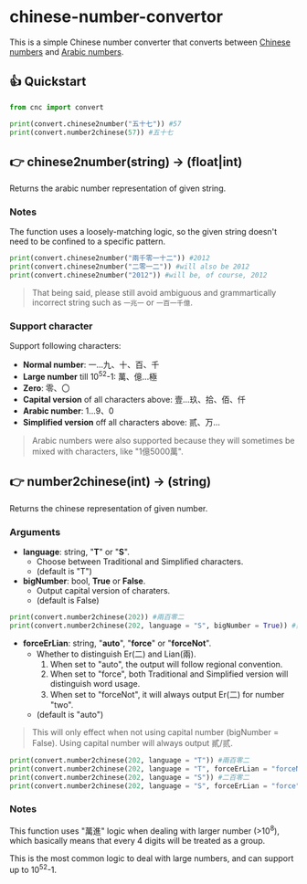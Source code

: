 # chinese-number-convertor

This is a simple Chinese number converter that converts between
[Chinese numbers](https://en.wikipedia.org/wiki/Chinese_numerals) and
[Arabic numbers](https://en.wikipedia.org/wiki/Arabic_numerals).

## 👍 Quickstart

```python
from cnc import convert

print(convert.chinese2number("五十七")) #57
print(convert.number2chinese(57)) #五十七
```

## 👉 chinese2number(string) -> (float|int)

Returns the arabic number representation of given string.

### Notes

The function uses a loosely-matching logic, so the given string doesn't need to
be confined to a specific pattern.

```python
print(convert.chinese2number("兩千零一十二")) #2012
print(convert.chinese2number("二零一二")) #will also be 2012
print(convert.chinese2number("2012")) #will be, of course, 2012
```

> That being said, please still avoid ambiguous and grammartically incorrect
> string such as ```一兆一``` or ```一百一千億```.

### Support character

Support following characters:

- **Normal number**: 一...九、十、百、千
- **Large number** till 10<sup>52</sup>-1: 萬、億...極
- **Zero**: 零、〇
- **Capital version** of all characters above: 壹...玖、拾、佰、仟
- **Arabic number**: 1...9、0
- **Simplified version** off all characters above: 贰、万...

> Arabic numbers were also supported because they will sometimes be mixed with
> characters, like "1億5000萬".

## 👉 number2chinese(int) -> (string)

Returns the chinese representation of given number.

### Arguments

- **language**: string, "**T**" or "**S**".
  - Choose between Traditional and Simplified characters.
  - (default is "T")
- **bigNumber**: bool, **True** or **False**.
  - Output capital version of charaters.
  - (default is False)

```python
print(convert.number2chinese(202)) #兩百零二
print(convert.number2chinese(202, language = "S", bigNumber = True)) #贰佰零贰
```

- **forceErLian**: string, "**auto**", "**force**" or "**forceNot**".
  - Whether to distinguish Er(二) and Lian(兩).
    1. When set to "auto", the output will follow regional convention.
    2. When set to "force", both Traditional and Simplified version will
       distinguish word usage.
    3. When set to "forceNot", it will always output Er(二) for number "two".
  - (default is "auto")

> This will only effect when not using capital number (bigNumber = False).
> Using capital number will always output 貳/贰.

```python
print(convert.number2chinese(202, language = "T")) #兩百零二
print(convert.number2chinese(202, language = "T", forceErLian = "forceNot")) #二百零二
print(convert.number2chinese(202, language = "S")) #二百零二
print(convert.number2chinese(202, language = "S", forceErLian = "force")) #两百零二
```

### Notes

This function uses "萬進" logic when dealing with larger number
(>10<sup>8</sup>), which basically means that every 4 digits will be treated as a
group.

This is the most common logic to deal with large numbers, and can support up to
10<sup>52</sup>-1.
